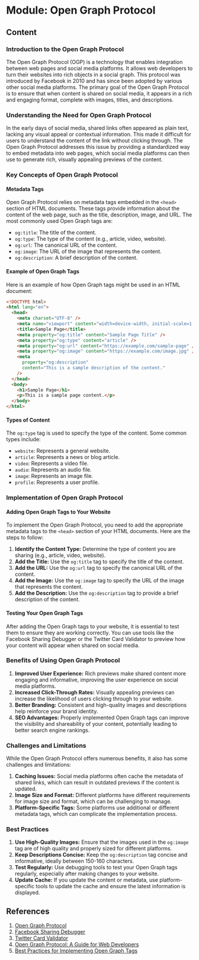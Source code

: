 # Module: Open Graph Protocol

## Content

### Introduction to the Open Graph Protocol

The Open Graph Protocol (OGP) is a technology that enables integration between web pages and social media platforms. It allows web developers to turn their websites into rich objects in a social graph. This protocol was introduced by Facebook in 2010 and has since been adopted by various other social media platforms. The primary goal of the Open Graph Protocol is to ensure that when content is shared on social media, it appears in a rich and engaging format, complete with images, titles, and descriptions.

### Understanding the Need for Open Graph Protocol

In the early days of social media, shared links often appeared as plain text, lacking any visual appeal or contextual information. This made it difficult for users to understand the content of the link without clicking through. The Open Graph Protocol addresses this issue by providing a standardized way to embed metadata into web pages, which social media platforms can then use to generate rich, visually appealing previews of the content.

### Key Concepts of Open Graph Protocol

#### Metadata Tags

Open Graph Protocol relies on metadata tags embedded in the `<head>` section of HTML documents. These tags provide information about the content of the web page, such as the title, description, image, and URL. The most commonly used Open Graph tags are:

- `og:title`: The title of the content.
- `og:type`: The type of the content (e.g., article, video, website).
- `og:url`: The canonical URL of the content.
- `og:image`: The URL of the image that represents the content.
- `og:description`: A brief description of the content.

#### Example of Open Graph Tags

Here is an example of how Open Graph tags might be used in an HTML document:

```html
<!DOCTYPE html>
<html lang="en">
  <head>
    <meta charset="UTF-8" />
    <meta name="viewport" content="width=device-width, initial-scale=1.0" />
    <title>Sample Page</title>
    <meta property="og:title" content="Sample Page Title" />
    <meta property="og:type" content="article" />
    <meta property="og:url" content="https://example.com/sample-page" />
    <meta property="og:image" content="https://example.com/image.jpg" />
    <meta
      property="og:description"
      content="This is a sample description of the content."
    />
  </head>
  <body>
    <h1>Sample Page</h1>
    <p>This is a sample page content.</p>
  </body>
</html>
```

#### Types of Content

The `og:type` tag is used to specify the type of the content. Some common types include:

- `website`: Represents a general website.
- `article`: Represents a news or blog article.
- `video`: Represents a video file.
- `audio`: Represents an audio file.
- `image`: Represents an image file.
- `profile`: Represents a user profile.

### Implementation of Open Graph Protocol

#### Adding Open Graph Tags to Your Website

To implement the Open Graph Protocol, you need to add the appropriate metadata tags to the `<head>` section of your HTML documents. Here are the steps to follow:

1. **Identify the Content Type:** Determine the type of content you are sharing (e.g., article, video, website).
2. **Add the Title:** Use the `og:title` tag to specify the title of the content.
3. **Add the URL:** Use the `og:url` tag to specify the canonical URL of the content.
4. **Add the Image:** Use the `og:image` tag to specify the URL of the image that represents the content.
5. **Add the Description:** Use the `og:description` tag to provide a brief description of the content.

#### Testing Your Open Graph Tags

After adding the Open Graph tags to your website, it is essential to test them to ensure they are working correctly. You can use tools like the Facebook Sharing Debugger or the Twitter Card Validator to preview how your content will appear when shared on social media.

### Benefits of Using Open Graph Protocol

1. **Improved User Experience:** Rich previews make shared content more engaging and informative, improving the user experience on social media platforms.
2. **Increased Click-Through Rates:** Visually appealing previews can increase the likelihood of users clicking through to your website.
3. **Better Branding:** Consistent and high-quality images and descriptions help reinforce your brand identity.
4. **SEO Advantages:** Properly implemented Open Graph tags can improve the visibility and shareability of your content, potentially leading to better search engine rankings.

### Challenges and Limitations

While the Open Graph Protocol offers numerous benefits, it also has some challenges and limitations:

1. **Caching Issues:** Social media platforms often cache the metadata of shared links, which can result in outdated previews if the content is updated.
2. **Image Size and Format:** Different platforms have different requirements for image size and format, which can be challenging to manage.
3. **Platform-Specific Tags:** Some platforms use additional or different metadata tags, which can complicate the implementation process.

### Best Practices

1. **Use High-Quality Images:** Ensure that the images used in the `og:image` tag are of high quality and properly sized for different platforms.
2. **Keep Descriptions Concise:** Keep the `og:description` tag concise and informative, ideally between 150-160 characters.
3. **Test Regularly:** Use debugging tools to test your Open Graph tags regularly, especially after making changes to your website.
4. **Update Cache:** If you update the content or metadata, use platform-specific tools to update the cache and ensure the latest information is displayed.

## References

1. [Open Graph Protocol](https://ogp.me/)
2. [Facebook Sharing Debugger](https://developers.facebook.com/tools/debug/)
3. [Twitter Card Validator](https://cards-dev.twitter.com/validator)
4. [Open Graph Protocol: A Guide for Web Developers](https://www.smashingmagazine.com/open-graph-protocol/)
5. [Best Practices for Implementing Open Graph Tags](https://moz.com/blog/meta-tags)
